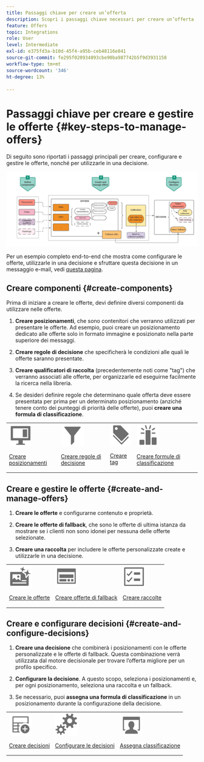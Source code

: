 ```yaml
---
title: Passaggi chiave per creare un’offerta
description: Scopri i passaggi chiave necessari per creare un’offerta
feature: Offers
topic: Integrations
role: User
level: Intermediate
exl-id: e375fd3a-b10d-45f4-a95b-ceb48116e841
source-git-commit: fe295f020934893cbe90ba987742b5f9d3931158
workflow-type: tm+mt
source-wordcount: '346'
ht-degree: 13%

---
```


# Passaggi chiave per creare e gestire le offerte {#key-steps-to-manage-offers}

Di seguito sono riportati i passaggi principali per creare, configurare e gestire le offerte, nonché per utilizzarle in una decisione.

![](../assets/offer-create-manage-process.png)

Per un esempio completo end-to-end che mostra come configurare le offerte, utilizzarle in una decisione e sfruttare questa decisione in un messaggio e-mail, vedi [questa pagina](../offers-e2e.md).

## Creare componenti {#create-components}

Prima di iniziare a creare le offerte, devi definire diversi componenti da utilizzare nelle offerte.

1. **Creare posizionamenti**, che sono contenitori che verranno utilizzati per presentare le offerte. Ad esempio, puoi creare un posizionamento dedicato alle offerte solo in formato immagine e posizionato nella parte superiore dei messaggi.

1. **Creare regole di decisione** che specificherà le condizioni alle quali le offerte saranno presentate.

1. **Creare qualificatori di raccolta** (precedentemente noti come &quot;tag&quot;) che verranno associati alle offerte, per organizzarle ed eseguirne facilmente la ricerca nella libreria.

1. Se desideri definire regole che determinano quale offerta deve essere presentata per prima per un determinato posizionamento (anziché tenere conto dei punteggi di priorità delle offerte), puoi **creare una formula di classificazione**.

<table style="table-layout:fixed"><tr style="border: 0;">
<tr>
<td><img src="../../assets/do-not-localize/icon-placement.svg" width="60px"><p><a href="../offer-library/creating-placements.md">Creare posizionamenti</a></p></td>
<td><img src="../../assets/do-not-localize/icon-rules.svg" width="60px"><p><a href="../offer-library/creating-decision-rules.md">Creare regole di decisione</a></p></td>
<td><img src="../../assets/do-not-localize/icon-tags.svg" width="60px"><p><a href="../offer-library/creating-tags.md">Creare tag</a></p></td>
<td><img src="../../assets/do-not-localize/icon-ranking.svg" width="60px"><p><a href="../ranking/create-ranking-formulas.md">Creare formule di classificazione</a></p></td>
</tr>
</table>

## Creare e gestire le offerte {#create-and-manage-offers}

1. **Creare le offerte** e configurarne contenuto e proprietà.

1. **Creare le offerte di fallback**, che sono le offerte di ultima istanza da mostrare se i clienti non sono idonei per nessuna delle offerte selezionate.

1. **Creare una raccolta** per includere le offerte personalizzate create e utilizzarle in una decisione.

<table style="table-layout:fixed"><tr style="border: 0;">
<tr>
<td><img src="../../assets/do-not-localize/icon-offer.svg" width="60px"><p><a href="../offer-library/creating-personalized-offers.md">Creare le offerte</a></p></td>
<td><img src="../../assets/do-not-localize/icon-fallback.svg" width="60px"><p><a href="../offer-library/creating-fallback-offers.md">Creare offerte di fallback</a></p></td>
<td><img src="../../assets/do-not-localize/icon-collection.svg" width="60px"><p><a href="../offer-library/creating-collections.md">Creare raccolte</a></p></td>
</tr>
</table>

## Creare e configurare decisioni {#create-and-configure-decisions}

1. **Creare una decisione** che combinerà i posizionamenti con le offerte personalizzate e le offerte di fallback. Questa combinazione verrà utilizzata dal motore decisionale per trovare l’offerta migliore per un profilo specifico.

1. **Configurare la decisione**. A questo scopo, seleziona i posizionamenti e, per ogni posizionamento, seleziona una raccolta e un fallback.

1. Se necessario, puoi **assegna una formula di classificazione** in un posizionamento durante la configurazione della decisione.

<table style="table-layout:fixed"><tr style="border: 0;">
<tr>
<td><img src="../../assets/do-not-localize/icon-decision.svg" width="60px"><p><a href="../offer-activities/create-offer-activities.md">Creare decisioni</a></p></td>
<td><img src="../../assets/do-not-localize/icon-configure-decision.svg" width="60px"><p><a href="../offer-activities/create-offer-activities.md#add-offers">Configurare le decisioni</a></p></td>
<td><img src="../../assets/do-not-localize/icon-assign-ranking.svg" width="60px"><p><a href="../offer-activities/configure-offer-selection.md#assign-ranking-formula">Assegna classificazione</a></p></td>
</tr>
</table>
